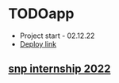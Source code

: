 # TODOapp

- Project start - 02.12.22
- [Deploy link](https://todo-nikimad.vercel.app/)

## [snp internship 2022](https://snp.agency/en)
